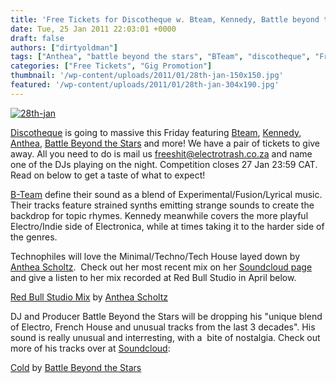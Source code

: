 ```yaml
---
title: 'Free Tickets for Discotheque w. Bteam, Kennedy, Battle beyond the Stars, Anthea & More'
date: Tue, 25 Jan 2011 22:03:01 +0000
draft: false
authors: ["dirtyoldman"]
tags: ["Anthea", "battle beyond the stars", "BTeam", "discotheque", "Free Tickets", "Kennedy"]
categories: ["Free Tickets", "Gig Promotion"]
thumbnail: '/wp-content/uploads/2011/01/28th-jan-150x150.jpg'
featured: '/wp-content/uploads/2011/01/28th-jan-304x190.jpg'
---
```


[![](/wp-content/uploads/2011/01/28th-jan-e1295989050299.jpg "28th-jan")](/2011/01/26/free-tickets-for-discotheque-w-bteam-kennedy-battle-beyond-the-stars-anthea-more/28th-jan/)

[Discotheque](http://www.facebook.com/event.php?eid=124060950996819) is going to massive this Friday featuring [Bteam](http://www.facebook.com/beateam), [Kennedy](http://www.facebook.com/pages/Kennedy/121971254537082), [Anthea](http://www.antheamusic.com/), [Battle Beyond the Stars](http://www.facebook.com/battlebeyondthestars) and more! We have a pair of tickets to give away. All you need to do is mail us [freeshit@electrotrash.co.za](mailto:freeshit@electrotrash.co.za?Subject=Discotheque%2028%20Jan) and name one of the DJs playing on the night. Competition closes 27 Jan 23:59 CAT. Read on below to get a taste of what to expect!

[B-Team](http://www.myspace.com/bteamnow) define their sound as a blend of Experimental/Fusion/Lyrical music.  Their tracks feature strained synths emitting strange sounds to create the backdrop for topic rhymes. Kennedy meanwhile covers the more playful Electro/Indie side of Electronica, while at times taking it to the harder side of the genres.

Technophiles will love the Minimal/Techno/Tech House layed down by [Anthea Scholtz](http://www.facebook.com/pages/Anthea/93917518044).  Check out her most recent mix on her [Soundcloud page](http://soundcloud.com/anthea-scholtz) and give a listen to her mix recorded at Red Bull Studio in April below.

 [Red Bull Studio Mix](http://soundcloud.com/anthea-scholtz/red-bull-studio-mix) by [Anthea Scholtz](http://soundcloud.com/anthea-scholtz)

DJ and Producer Battle Beyond the Stars will be dropping his "unique blend of Electro, French House and unusual tracks from the last 3 decades". His sound is really unusual and interresting, with a  bite of nostalgia. Check out more of his tracks over at [Soundcloud](http://soundcloud.com/battlebeyondthestars):

 [Cold](http://soundcloud.com/battlebeyondthestars/coldfinal) by [Battle Beyond the Stars](http://soundcloud.com/battlebeyondthestars)

